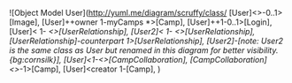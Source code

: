 ![Object Model User](http://yuml.me/diagram/scruffy/class/
[User]<>-0..1>[Image],
[User]++owner 1-myCamps *>[Camp],
[User]++1-0..1>[Login],
[User]< 1- *<>[UserRelationship],
[User2]< 1- *<>[UserRelationship],
[UserRelationship]-counterpart 1>[UserRelationship],
[User2]-[note: User2 is the same class as User but renamed in this diagram for better visibility.{bg:cornsilk}],
[User]<1-*<>[CampCollaboration],
[CampCollaboration]<>*-1>[Camp],
[User]<creator 1-[Camp],
)